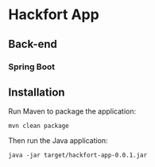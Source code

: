 # Hackfort App

## Back-end

### Spring Boot

## Installation

Run Maven to package the application:
```
mvn clean package
```

Then run the Java application:
```
java -jar target/hackfort-app-0.0.1.jar
```

